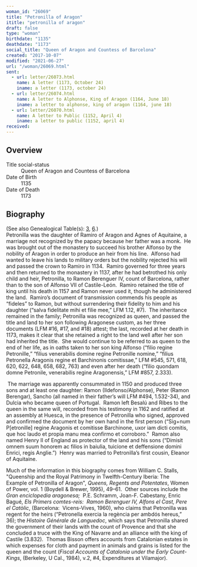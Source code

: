 ```yaml
---
woman_id: "26069"
title: "Petronilla of Aragon"
ititle: "petronilla of aragon"
draft: false
type: "woman"
birthdate: "1135"
deathdate: "1173"
social_title: "Queen of Aragon and Countess of Barcelona"
created: "2017-10-07"
modified: "2021-06-27"
url: "/woman/26069.html"
sent:
  - url: letter/26073.html
    name: A letter (1173, October 24)
    iname: a letter (1173, october 24)
  - url: letter/26074.html
    name: A letter to Alphonse, King of Aragon (1164, June 18)
    iname: a letter to alphonse, king of aragon (1164, june 18)
  - url: letter/26070.html
    name: A letter to Public (1152, April 4)
    iname: a letter to public (1152, april 4)
received:
---
```

<h2 class="mt-4">Overview</h2><dt>Title social-status</dt><dd>Queen of Aragon and Countess of Barcelona</dd><dt>Date of Birth</dt><dd>1135</dd><dt>Date of Death</dt><dd>1173</dd><h2 class="mt-4">Biography</h2><p>(See also Genealogical Table(s): <a href="https://epistolae.ctl.columbia.edu/content/genealogy-ramon#n26069">3</a>, <a href="https://epistolae.ctl.columbia.edu/content/genealogy-bernard#n26069">6</a>.)<br>Petronilla was the daughter of Ramiro of Aragon and Agnes of Aquitaine, a marriage not recognized by the papacy because her father was a monk.&nbsp; He was brought out of the monastery to succeed his brother Alfonso by the nobility of Aragon in order to produce an heir from his line.&nbsp; Alfonso had wanted to leave his lands to military orders but the nobility rejected his will and passed the crown to Ramiro in 1134.&nbsp; Ramiro governed for three years and then returned to the monastery in 1137, after he had betrothed his only child and heir, Petronilla, to Ramon Berenguer IV, count of Barcelona, rather than to the son of Alfonso VII of Castile-León.&nbsp; Ramiro retained the title of king until his death in 1157 and Ramon never used it, though he administered the land.&nbsp; Ramiro’s document of transmission commends his people as “fideles” to Ramon, but without surrendering their fidelity to him and his daughter (“salva fidelitate mihi et filie mee,” LFM 1.12, #7).&nbsp; The inheritance remained in the family; Petronilla was recognized as queen, and passed the title and land to her son following Aragonese custom, as her three documents (LFM #16, #17, and #18) attest; the last, recorded at her death in 1173, makes it clear that she retained a right to the land well after her son had inherited the title.&nbsp; She would continue to be referred to as queen to the end of her life, as in oaths taken to her son king Alfonso (“filio regine Petronille,” “filius venerabilis domine regine Petronille nomine,” “filius Petronella Aragonis regine et Barchinonis comitissae,” LFM #545, 571, 618, 620, 622, 648, 658, 682, 763) and even after her death (“filio quondam domne Petronile, venerabilis regine Aragonensis,” LFM #857, 2.333).</p><p>&nbsp;The marriage was apparently consummated in 1150 and produced three sons and at least one daughter: Ramon (Ildefonso/Alphonse), Peter (Ramon Berengar), Sancho (all named in their father’s will LFM #494, 1.532-34), and Dulcia who became queen of Portugal.&nbsp; Ramon left Besalú and Ribes to the queen in the same will, recorded from his testimony in 1162 and ratified at an assembly at Huesca, in the presence of Petronilla who signed, approved and confirmed the document by her own hand in the first person (“Sig+num P[etronille] regine Aragonis et comitisse Barchinone, uxor iam dicti comitis, que hoc laudo et propia manu mea confirmo et corroboro.”&nbsp; Ramon also named Henry II of England as protector of the land and his sons (“Dimisit omnem suum honorem ac filios in baiulia, tuicione et deffensione domini Enrici, regis Anglie.”)&nbsp; Henry was married to Petronilla’s first cousin, Eleanor of Aquitaine.</p><p><span style="background-color: transparent;">Much of the information in this biography comes from William C. Stalls, "Queenship and the Royal Patrimony in Twelfth-Century Iberia: The Example of Petronilla of Aragon",&nbsp;</span><i style="background-color: transparent;">Queens, Regents and Potentates</i><span style="background-color: transparent;">, Women of Power, vol. 1 (Boydell &amp; Brewer, 1995), 49–61.&nbsp; Other sources include the </span><i style="background-color: transparent;">Gran enciclopedia aragonesa; </i><span style="background-color: transparent;">&nbsp;P.E. Schramm, Joan-F. Cabestany, Enric Bagué, </span><i style="background-color: transparent;">Els Primers comtes-reis:</i><span style="background-color: transparent;">&nbsp; </span><i style="background-color: transparent;">Ramon Berenguer IV, Alfons el Cast, Pere el Catòlic</i><span style="background-color: transparent;">, (Barcelona:&nbsp; Vicens-Vives, 1960), who claims that Petronilla was regent for the heirs (“Petronella exercia la regència per ambdós hereus,” 36);&nbsp;</span>the <i>Histoire Générale de Languedoc</i>, which says that Petronilla shared the government of their lands with the count of Provence and that she concluded a truce with the King of Navarre and an alliance with the king of Castile (3.832).&nbsp; Thomas Bisson offers accounts from Catalonian estates in which expenses for cloth and payment in animals and grains is listed for the queen and the count (<i>Fiscal Accounts of Catalonia under the Early Count-Kings</i>, (Berkeley, U Cal., 1984), v.2, #4, Expenditures at Vilamajor).</p>